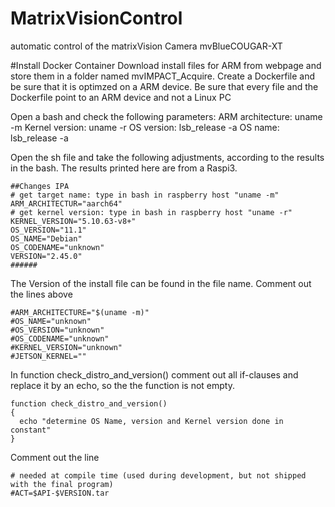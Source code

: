 # MatrixVisionControl
automatic control of the matrixVision Camera mvBlueCOUGAR-XT

#Install Docker Container
Download install files for ARM from webpage and store them in a folder named mvIMPACT_Acquire. Create a Dockerfile and be sure that it is optimzed on a ARM device.
Be sure that every file and the Dockerfile point to an ARM device and not a Linux PC

Open a bash and check the following parameters:
ARM architecture:   uname -m
Kernel version:     uname -r
OS version:         lsb_release -a
OS name:            lsb_release -a

Open the sh file and take the following adjustments, according to the results in the bash. The results printed here are from a Raspi3.
```
##Changes IPA
# get target name: type in bash in raspberry host "uname -m"
ARM_ARCHITECTUR="aarch64"
# get kernel version: type in bash in raspberry host "uname -r"
KERNEL_VERSION="5.10.63-v8+"
OS_VERSION="11.1"
OS_NAME="Debian"
OS_CODENAME="unknown"
VERSION="2.45.0"
######
```
The Version of the install file can be found in the file name.
Comment out the lines above
```
#ARM_ARCHITECTURE="$(uname -m)"
#OS_NAME="unknown"
#OS_VERSION="unknown"
#OS_CODENAME="unknown"
#KERNEL_VERSION="unknown"
#JETSON_KERNEL=""
```


In function check_distro_and_version() comment out all if-clauses and replace it by an echo, so the the function is not empty.
```
function check_distro_and_version()
{
  echo "determine OS Name, version and Kernel version done in constant"
}
```

Comment out the line
```
# needed at compile time (used during development, but not shipped with the final program)
#ACT=$API-$VERSION.tar
```


